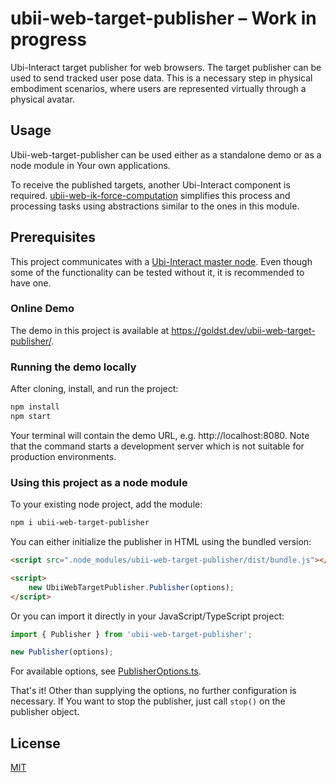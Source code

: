 # ubii-web-target-publisher – Work in progress
Ubi-Interact target publisher for web browsers. The target publisher can be used to send tracked user pose data. This is a necessary step in physical embodiment scenarios, where users are represented virtually through a physical avatar.

## Usage
Ubii-web-target-publisher can be used either as a standalone demo or as a node module in Your own applications.

To receive the published targets, another Ubi-Interact component is required. [ubii-web-ik-force-computation](https://github.com/goldst/ubii-web-ik-force-computation) simplifies this process and processing tasks using abstractions similar to the ones in this module.

## Prerequisites
This project communicates with a [Ubi-Interact master node](https://github.com/SandroWeber/ubii-node-master). Even though some of the functionality can be tested without it, it is recommended to have one.

### Online Demo
The demo in this project is available at https://goldst.dev/ubii-web-target-publisher/.

### Running the demo locally
After cloning, install, and run the project:
```bash
npm install
npm start
```
Your terminal will contain the demo URL, e.g. http://localhost:8080. Note that the command starts a development server which is not suitable for production environments.

### Using this project as a node module
To your existing node project, add the module:
```bash
npm i ubii-web-target-publisher
```

You can either initialize the publisher in HTML using the bundled version:
```html
<script src=".node_modules/ubii-web-target-publisher/dist/bundle.js"></script>

<script>
    new UbiiWebTargetPublisher.Publisher(options);
</script>
```

Or you can import it directly in your JavaScript/TypeScript project:
```js
import { Publisher } from 'ubii-web-target-publisher';

new Publisher(options);
```

For available options, see [PublisherOptions.ts](./src/PublisherOptions.ts).

That's it! Other than supplying the options, no further configuration is necessary. If You want to stop the publisher, just call `stop()` on the publisher object.

## License
[MIT](LICENSE)
